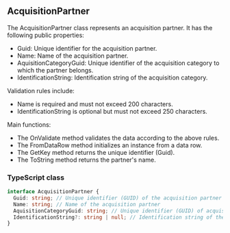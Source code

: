 ﻿## AcquisitionPartner

The AcquisitionPartner class represents an acquisition partner. It has the following public properties:

- Guid: Unique identifier for the acquisition partner.
- Name: Name of the acquisition partner.
- AquisitionCategoryGuid: Unique identifier of the acquisition category to which the partner belongs.
- IdentificationString: Identification string of the acquisition category.

Validation rules include:
- Name is required and must not exceed 200 characters.
- IdentificationString is optional but must not exceed 250 characters.

Main functions:
- The OnValidate method validates the data according to the above rules.
- The FromDataRow method initializes an instance from a data row.
- The GetKey method returns the unique identifier (Guid).
- The ToString method returns the partner's name.

### TypeScript class
```typescript
interface AcquisitionPartner {
  Guid: string; // Unique identifier (GUID) of the acquisition partner
  Name: string; // Name of the acquisition partner
  AquisitionCategoryGuid: string; // Unique identifier (GUID) of acquisition category
  IdentificationString?: string | null; // Identification string of the acquisition category, optional
}
```